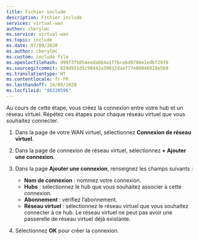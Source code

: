 ```yaml
---
title: Fichier include
description: Fichier include
services: virtual-wan
author: cherylmc
ms.service: virtual-wan
ms.topic: include
ms.date: 07/09/2020
ms.author: cherylmc
ms.custom: include file
ms.openlocfilehash: 999f3fb054eedab64a1f7bcebd9788e1edbf29f9
ms.sourcegitcommit: 829d951d5c90442a38012daaf77e86046018e5b9
ms.translationtype: HT
ms.contentlocale: fr-FR
ms.lasthandoff: 10/09/2020
ms.locfileid: "86220596"
---
```

Au cours de cette étape, vous créez la connexion entre votre hub et un réseau virtuel. Répétez ces étapes pour chaque réseau virtuel que vous souhaitez connecter.

1. Dans la page de votre WAN virtuel, sélectionnez **Connexion de réseau virtuel**.
1. Dans la page de connexion de réseau virtuel, sélectionnez **+ Ajouter une connexion**.
1. Dans la page **Ajouter une connexion**, renseignez les champs suivants :

    * **Nom de connexion** : nommez votre connexion.
    * **Hubs** : sélectionnez le hub que vous souhaitez associer à cette connexion.
    * **Abonnement** : vérifiez l’abonnement.
    * **Réseau virtuel** : sélectionnez le réseau virtuel que vous souhaitez connecter à ce hub. Le réseau virtuel ne peut pas avoir une passerelle de réseau virtuel déjà existante.
1. Sélectionnez **OK** pour créer la connexion.